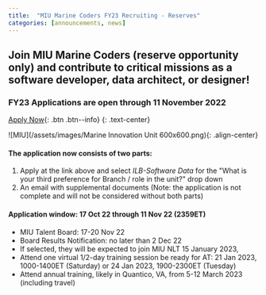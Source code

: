 ```yaml
---
title:  "MIU Marine Coders FY23 Recruiting - Reserves"
categories: [announcements, news]
---
```


## Join MIU Marine Coders (reserve opportunity only) and contribute to critical missions as a software developer, data architect, or designer!
### FY23 Applications are open through 11 November 2022 



[Apply Now](https://20210826173501_9th2w6eav43dzwba.applytojob.com/apply/W73XeRgThy/FY23-MIU-Application-all-Branches-All-Positions){: .btn .btn--info}
{: .text-center}

![MIU](/assets/images/Marine Innovation Unit 600x600.png){: .align-center}

#### The application now consists of two parts: 
1. Apply at the link above and select *ILB-Software Data* for the "What is your third preference for Branch / role in the unit?" drop down
2. An email with supplemental documents
 (Note: the application is not complete and will not be considered without both parts) 

#### Application window: 17 Oct 22 through 11 Nov 22 (2359ET) 
* MIU Talent Board: 17-20 Nov 22 
* Board Results Notification: no later than 2 Dec 22 
* If selected, they will be expected to join MIU NLT 15 January 2023,  
* Attend one virtual 1/2-day training session be ready for AT: 
21 Jan 2023, 1000-1400ET (Saturday) or 
24 Jan 2023, 1900-2300ET (Tuesday) 
* Attend annual training, likely in Quantico, VA, from 5-12 March 2023 (including travel) 
